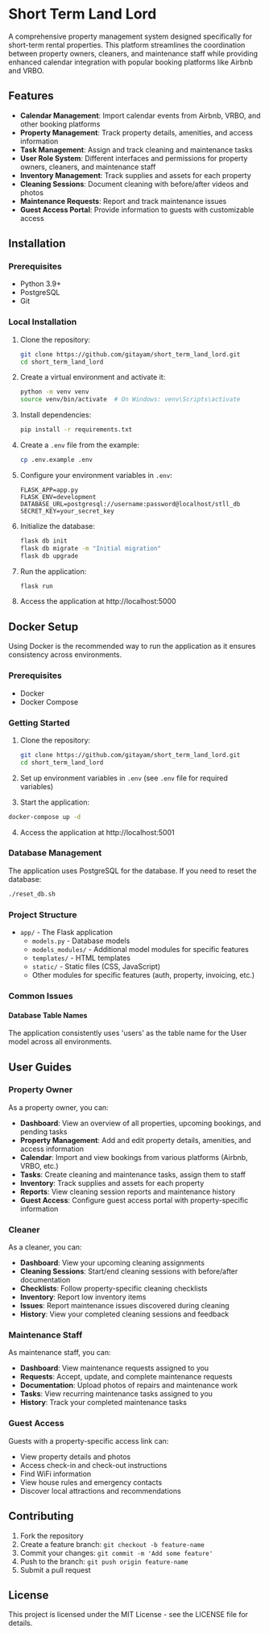 # Short Term Land Lord

A comprehensive property management system designed specifically for short-term rental properties. This platform streamlines the coordination between property owners, cleaners, and maintenance staff while providing enhanced calendar integration with popular booking platforms like Airbnb and VRBO.

## Features

- **Calendar Management**: Import calendar events from Airbnb, VRBO, and other booking platforms
- **Property Management**: Track property details, amenities, and access information
- **Task Management**: Assign and track cleaning and maintenance tasks
- **User Role System**: Different interfaces and permissions for property owners, cleaners, and maintenance staff
- **Inventory Management**: Track supplies and assets for each property
- **Cleaning Sessions**: Document cleaning with before/after videos and photos
- **Maintenance Requests**: Report and track maintenance issues
- **Guest Access Portal**: Provide information to guests with customizable access

## Installation

### Prerequisites

- Python 3.9+
- PostgreSQL
- Git

### Local Installation

1. Clone the repository:
   ```bash
   git clone https://github.com/gitayam/short_term_land_lord.git
   cd short_term_land_lord
   ```

2. Create a virtual environment and activate it:
   ```bash
   python -m venv venv
   source venv/bin/activate  # On Windows: venv\Scripts\activate
   ```

3. Install dependencies:
   ```bash
   pip install -r requirements.txt
   ```

4. Create a `.env` file from the example:
   ```bash
   cp .env.example .env
   ```

5. Configure your environment variables in `.env`:
   ```
   FLASK_APP=app.py
   FLASK_ENV=development
   DATABASE_URL=postgresql://username:password@localhost/stll_db
   SECRET_KEY=your_secret_key
   ```

6. Initialize the database:
   ```bash
   flask db init
   flask db migrate -m "Initial migration"
   flask db upgrade
   ```

7. Run the application:
   ```bash
   flask run
   ```

8. Access the application at http://localhost:5000

## Docker Setup

Using Docker is the recommended way to run the application as it ensures consistency across environments.

### Prerequisites

- Docker
- Docker Compose

### Getting Started

1. Clone the repository:
   ```bash
   git clone https://github.com/gitayam/short_term_land_lord.git
   cd short_term_land_lord
   ```

2. Set up environment variables in `.env` (see `.env` file for required variables)
3. Start the application:

```bash
docker-compose up -d
```

4. Access the application at http://localhost:5001

### Database Management

The application uses PostgreSQL for the database. If you need to reset the database:

```bash
./reset_db.sh
```

### Project Structure

- `app/` - The Flask application
  - `models.py` - Database models
  - `models_modules/` - Additional model modules for specific features
  - `templates/` - HTML templates
  - `static/` - Static files (CSS, JavaScript)
  - Other modules for specific features (auth, property, invoicing, etc.)

### Common Issues

#### Database Table Names

The application consistently uses 'users' as the table name for the User model across all environments.

## User Guides

### Property Owner

As a property owner, you can:

- **Dashboard**: View an overview of all properties, upcoming bookings, and pending tasks
- **Property Management**: Add and edit property details, amenities, and access information
- **Calendar**: Import and view bookings from various platforms (Airbnb, VRBO, etc.)
- **Tasks**: Create cleaning and maintenance tasks, assign them to staff
- **Inventory**: Track supplies and assets for each property
- **Reports**: View cleaning session reports and maintenance history
- **Guest Access**: Configure guest access portal with property-specific information

### Cleaner

As a cleaner, you can:

- **Dashboard**: View your upcoming cleaning assignments
- **Cleaning Sessions**: Start/end cleaning sessions with before/after documentation
- **Checklists**: Follow property-specific cleaning checklists
- **Inventory**: Report low inventory items
- **Issues**: Report maintenance issues discovered during cleaning
- **History**: View your completed cleaning sessions and feedback

### Maintenance Staff

As maintenance staff, you can:

- **Dashboard**: View maintenance requests assigned to you
- **Requests**: Accept, update, and complete maintenance requests
- **Documentation**: Upload photos of repairs and maintenance work
- **Tasks**: View recurring maintenance tasks assigned to you
- **History**: Track your completed maintenance tasks

### Guest Access

Guests with a property-specific access link can:

- View property details and photos
- Access check-in and check-out instructions
- Find WiFi information
- View house rules and emergency contacts
- Discover local attractions and recommendations

## Contributing

1. Fork the repository
2. Create a feature branch: `git checkout -b feature-name`
3. Commit your changes: `git commit -m 'Add some feature'`
4. Push to the branch: `git push origin feature-name`
5. Submit a pull request

## License

This project is licensed under the MIT License - see the LICENSE file for details.
